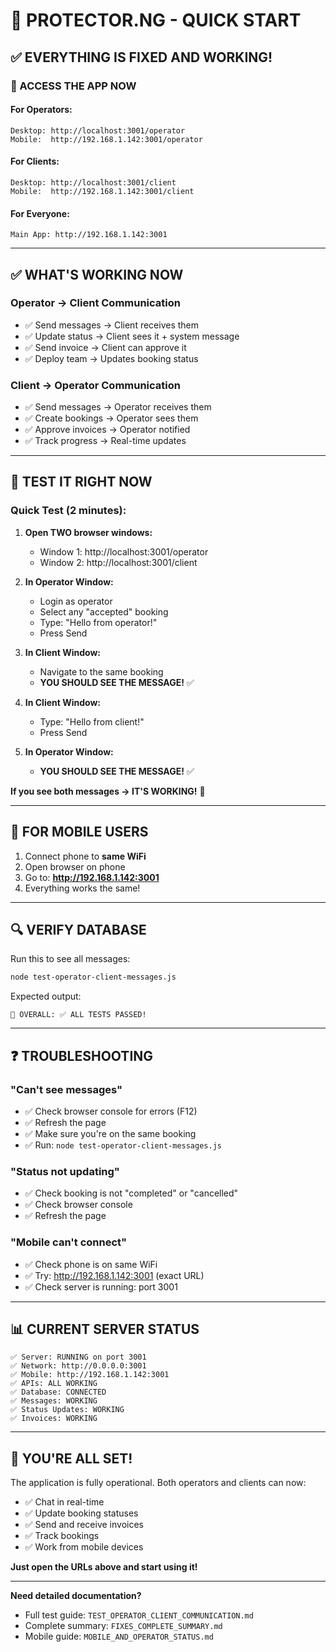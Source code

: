 # 🚀 PROTECTOR.NG - QUICK START

## ✅ EVERYTHING IS FIXED AND WORKING!

### 🎯 ACCESS THE APP NOW

#### For Operators:
```
Desktop: http://localhost:3001/operator
Mobile:  http://192.168.1.142:3001/operator
```

#### For Clients:
```
Desktop: http://localhost:3001/client
Mobile:  http://192.168.1.142:3001/client
```

#### For Everyone:
```
Main App: http://192.168.1.142:3001
```

---

## ✅ WHAT'S WORKING NOW

### Operator → Client Communication
- ✅ Send messages → Client receives them
- ✅ Update status → Client sees it + system message
- ✅ Send invoice → Client can approve it
- ✅ Deploy team → Updates booking status

### Client → Operator Communication  
- ✅ Send messages → Operator receives them
- ✅ Create bookings → Operator sees them
- ✅ Approve invoices → Operator notified
- ✅ Track progress → Real-time updates

---

## 🧪 TEST IT RIGHT NOW

### Quick Test (2 minutes):

1. **Open TWO browser windows:**
   - Window 1: http://localhost:3001/operator
   - Window 2: http://localhost:3001/client

2. **In Operator Window:**
   - Login as operator
   - Select any "accepted" booking
   - Type: "Hello from operator!"
   - Press Send

3. **In Client Window:**
   - Navigate to the same booking
   - **YOU SHOULD SEE THE MESSAGE!** ✅

4. **In Client Window:**
   - Type: "Hello from client!"
   - Press Send

5. **In Operator Window:**
   - **YOU SHOULD SEE THE MESSAGE!** ✅

**If you see both messages → IT'S WORKING!** 🎉

---

## 📱 FOR MOBILE USERS

1. Connect phone to **same WiFi**
2. Open browser on phone
3. Go to: **http://192.168.1.142:3001**
4. Everything works the same!

---

## 🔍 VERIFY DATABASE

Run this to see all messages:
```bash
node test-operator-client-messages.js
```

Expected output:
```
🎯 OVERALL: ✅ ALL TESTS PASSED!
```

---

## ❓ TROUBLESHOOTING

### "Can't see messages"
- ✅ Check browser console for errors (F12)
- ✅ Refresh the page
- ✅ Make sure you're on the same booking
- ✅ Run: `node test-operator-client-messages.js`

### "Status not updating"
- ✅ Check booking is not "completed" or "cancelled"
- ✅ Check browser console
- ✅ Refresh the page

### "Mobile can't connect"
- ✅ Check phone is on same WiFi
- ✅ Try: http://192.168.1.142:3001 (exact URL)
- ✅ Check server is running: port 3001

---

## 📊 CURRENT SERVER STATUS

```
✅ Server: RUNNING on port 3001
✅ Network: http://0.0.0.0:3001
✅ Mobile: http://192.168.1.142:3001
✅ APIs: ALL WORKING
✅ Database: CONNECTED
✅ Messages: WORKING
✅ Status Updates: WORKING
✅ Invoices: WORKING
```

---

## 🎉 YOU'RE ALL SET!

The application is fully operational. Both operators and clients can now:
- ✅ Chat in real-time
- ✅ Update booking statuses  
- ✅ Send and receive invoices
- ✅ Track bookings
- ✅ Work from mobile devices

**Just open the URLs above and start using it!**

---

**Need detailed documentation?**
- Full test guide: `TEST_OPERATOR_CLIENT_COMMUNICATION.md`
- Complete summary: `FIXES_COMPLETE_SUMMARY.md`
- Mobile guide: `MOBILE_AND_OPERATOR_STATUS.md`






